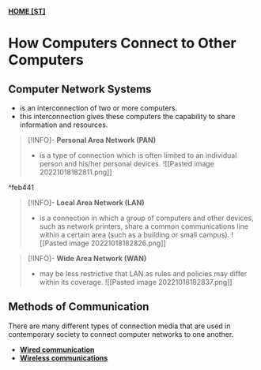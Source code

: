 **[HOME [ST]](ST101.md#^STMIDTERMch4)**

# How Computers Connect to Other Computers

## Computer Network Systems
- is an interconnection of two or more computers.
- this interconnection gives these computers the capability to share information and resources.

>[!INFO]- **Personal Area Network (PAN)**
>- is a type of connection which is often limited to an individual person and his/her personal devices.
> ![[Pasted image 20221018182811.png]]

^feb441

>[!INFO]- **Local Area Network (LAN)**
>- is a connection in which a group of computers and other devices, such as network printers, share a common communications line within a certain area (such as a building or small campus).
> ![[Pasted image 20221018182826.png]]

>[!INFO]- **Wide Area Network (WAN)**
>- may be less restrictive that LAN as rules and policies may differ within its coverage.
> ![[Pasted image 20221018182837.png]]

## Methods of Communication
There are many different types of connection media that are used in contemporary society to connect computer networks to one another.
- **[Wired communication](WiredCommunication.md)**
- **[Wireless communications](WirelessCommunication.md)**
